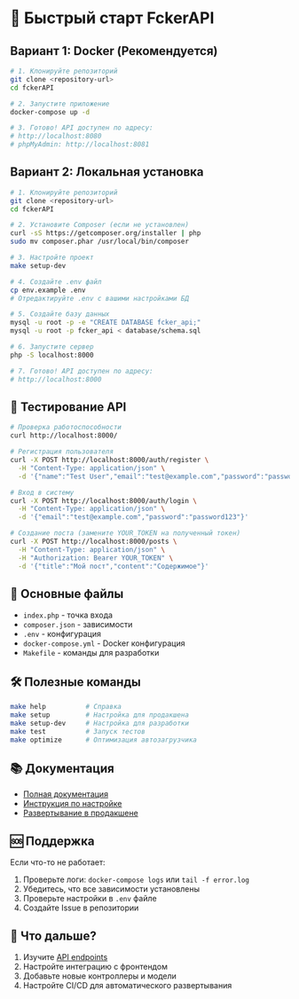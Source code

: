 # 🚀 Быстрый старт FckerAPI

## Вариант 1: Docker (Рекомендуется)

```bash
# 1. Клонируйте репозиторий
git clone <repository-url>
cd fckerAPI

# 2. Запустите приложение
docker-compose up -d

# 3. Готово! API доступен по адресу:
# http://localhost:8080
# phpMyAdmin: http://localhost:8081
```

## Вариант 2: Локальная установка

```bash
# 1. Клонируйте репозиторий
git clone <repository-url>
cd fckerAPI

# 2. Установите Composer (если не установлен)
curl -sS https://getcomposer.org/installer | php
sudo mv composer.phar /usr/local/bin/composer

# 3. Настройте проект
make setup-dev

# 4. Создайте .env файл
cp env.example .env
# Отредактируйте .env с вашими настройками БД

# 5. Создайте базу данных
mysql -u root -p -e "CREATE DATABASE fcker_api;"
mysql -u root -p fcker_api < database/schema.sql

# 6. Запустите сервер
php -S localhost:8000

# 7. Готово! API доступен по адресу:
# http://localhost:8000
```

## 🧪 Тестирование API

```bash
# Проверка работоспособности
curl http://localhost:8000/

# Регистрация пользователя
curl -X POST http://localhost:8000/auth/register \
  -H "Content-Type: application/json" \
  -d '{"name":"Test User","email":"test@example.com","password":"password123"}'

# Вход в систему
curl -X POST http://localhost:8000/auth/login \
  -H "Content-Type: application/json" \
  -d '{"email":"test@example.com","password":"password123"}'

# Создание поста (замените YOUR_TOKEN на полученный токен)
curl -X POST http://localhost:8000/posts \
  -H "Content-Type: application/json" \
  -H "Authorization: Bearer YOUR_TOKEN" \
  -d '{"title":"Мой пост","content":"Содержимое"}'
```

## 📁 Основные файлы

- `index.php` - точка входа
- `composer.json` - зависимости
- `.env` - конфигурация
- `docker-compose.yml` - Docker конфигурация
- `Makefile` - команды для разработки

## 🛠 Полезные команды

```bash
make help          # Справка
make setup         # Настройка для продакшена
make setup-dev     # Настройка для разработки
make test          # Запуск тестов
make optimize      # Оптимизация автозагрузчика
```

## 📚 Документация

- [Полная документация](README.md)
- [Инструкция по настройке](SETUP.md)
- [Развертывание в продакшене](DEPLOYMENT.md)

## 🆘 Поддержка

Если что-то не работает:

1. Проверьте логи: `docker-compose logs` или `tail -f error.log`
2. Убедитесь, что все зависимости установлены
3. Проверьте настройки в `.env` файле
4. Создайте Issue в репозитории

## 🎯 Что дальше?

1. Изучите [API endpoints](README.md#api-endpoints)
2. Настройте интеграцию с фронтендом
3. Добавьте новые контроллеры и модели
4. Настройте CI/CD для автоматического развертывания 
